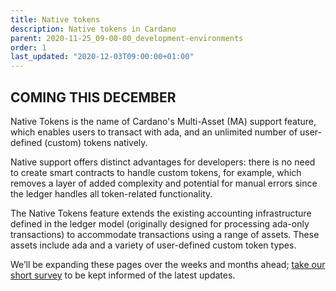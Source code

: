 ```yaml
---
title: Native tokens
description: Native tokens in Cardano
parent: 2020-11-25_09-00-00_development-environments
order: 1
last_updated: "2020-12-03T09:00:00+01:00"
---
```

## COMING THIS DECEMBER

Native Tokens is the name of Cardano's Multi-Asset (MA) support feature, which enables users to transact with ada, and an unlimited number of user-defined (custom) tokens natively.

Native support offers distinct advantages for developers: there is no need to create smart contracts to handle custom tokens, for example, which removes a layer of added complexity and potential for manual errors since the ledger handles all token-related functionality.

The Native Tokens feature extends the existing accounting infrastructure defined in the ledger model (originally designed for processing ada-only transactions) to accommodate transactions using a range of assets. These assets include ada and a variety of user-defined custom token types.

We’ll be expanding these pages over the weeks and months ahead; [take our short survey](https://input-output.typeform.com/c/OJsf0XcD) to be kept informed of the latest updates.

